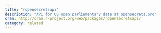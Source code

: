 ```yaml
---
title: "ropensecretsapi"
description: "API for US open parliamentary data at opensecrets.org"
cran: http://cran.r-project.org/web/packages/ropensecretsapi/
category: related
---
```


